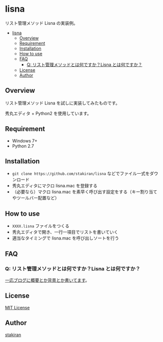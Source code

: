 # lisna
リスト管理メソッド Lisna の実装例。

<!-- toc -->
- [lisna](#lisna)
  - [Overview](#overview)
  - [Requirement](#requirement)
  - [Installation](#installation)
  - [How to use](#how-to-use)
  - [FAQ](#faq)
    - [Q: リスト管理メソッドとは何ですか？Lisna とは何ですか？](#q-リスト管理メソッドとは何ですかlisna-とは何ですか)
  - [License](#license)
  - [Author](#author)

## Overview
リスト管理メソッド Lisna を試しに実装してみたものです。

秀丸エディタ + Python2 を使用しています。

## Requirement
- Windows 7+
- Python 2.7

## Installation
- `git clone https://github.com/stakiran/lisna` などでファイル一式をダウンロード
- 秀丸エディタにマクロ lisna.mac を登録する
- （必要なら）マクロ lisna.mac を素早く呼び出す設定をする（キー割り当てやツールバー配置など）

## How to use
- `XXXX.lisna` ファイルをつくる
- 秀丸エディタで開き、一行一項目でリストを書いていく
- 適当なタイミングで lisna.mac を呼び出しソートを行う

## FAQ

### Q: リスト管理メソッドとは何ですか？Lisna とは何ですか？
[一応ブログに概要とか背景とか書いてます](http://stakiran.hatenablog.com/entry/2017/10/08/082359)。

## License
[MIT License](LICENSE)

## Author
[stakiran](https://github.com/stakiran)
